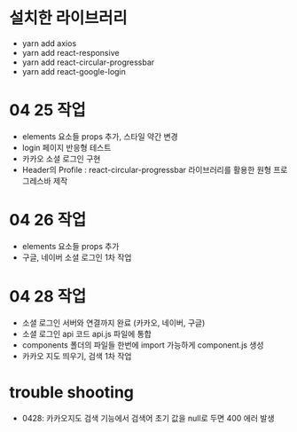 # 설치한 라이브러리

- yarn add axios
- yarn add react-responsive
- yarn add react-circular-progressbar
- yarn add react-google-login

# 04 25 작업

- elements 요소들 props 추가, 스타일 약간 변경
- login 페이지 반응형 테스트
- 카카오 소셜 로그인 구현
- Header의 Profile : react-circular-progressbar 라이브러리를 활용한 원형 프로그레스바 제작

# 04 26 작업

- elements 요소들 props 추가
- 구글, 네이버 소셜 로그인 1차 작업

# 04 28 작업

- 소셜 로그인 서버와 연결까지 완료 (카카오, 네이버, 구글)
- 소셜 로그인 api 코드 api.js 파일에 통합
- components 폴더의 파일들 한번에 import 가능하게 component.js 생성
- 카카오 지도 띄우기, 검색 1차 작업

# trouble shooting

- 0428: 카카오지도 검색 기능에서 검색어 초기 값을 null로 두면 400 에러 발생

